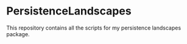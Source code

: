 # PersistenceLandscapes

This repository contains all the scripts for my persistence landscapes package.

